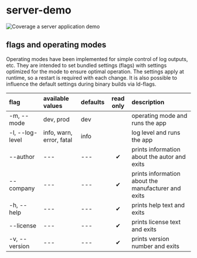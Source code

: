 # server-demo
![Coverage](https://img.shields.io/badge/Coverage-79.9%25-brightgreen)
a server application demo


## flags and operating modes

Operating modes have been implemented for simple control of log outputs, etc. They are intended to set bundled settings (flags) with settings optimized for the mode to ensure optimal operation. The settings apply at runtime, so a restart is required with each change. It is also possible to influence the default settings during binary builds via ld-flags.

| flag            | available values         | defaults | read only | description                                         |
| :-------------- | :----------------------- | :------- | :-------: | :-------------------------------------------------- |
| -m, --mode      | dev, prod                | dev      |           | operating mode and runs the app                     |
| -l, --log-level | info, warn, error, fatal | info     |           | log level and runs the app                          |
| --author        | ---                      | ---      |     ✔     | prints information about the autor and exits        |
| --company       | ---                      | ---      |     ✔     | prints information about the manufacturer and exits |
| -h, --help      | ---                      | ---      |     ✔     | prints help text and exits                          |
| --license       | ---                      | ---      |     ✔     | prints license text and exits                       |
| -v, --version   | ---                      | ---      |     ✔     | prints version number and exits                     |

